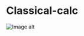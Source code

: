 # Classical-calc
![Image alt](https://github.com/{username}/{repository}/raw/{branch}/{path}/image.png)
